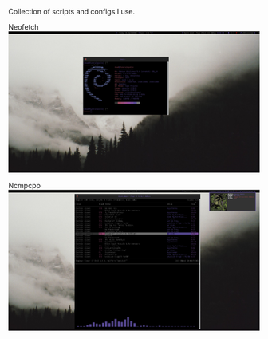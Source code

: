 Collection of scripts and configs I use. 

Neofetch
![alt text](https://raw.githubusercontent.com/Ulthwe13/Dotfiles/master/pics/clean.png)

Ncmpcpp
![alt text](https://raw.githubusercontent.com/Ulthwe13/Dotfiles/master/pics/ncmpcpp.png)
